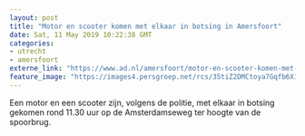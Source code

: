 ```yaml
---
layout: post
title: "Motor en scooter komen met elkaar in botsing in Amersfoort"
date: Sat, 11 May 2019 10:22:38 GMT
categories: 
- utrecht 
- amersfoort 
externe_link: "https://www.ad.nl/amersfoort/motor-en-scooter-komen-met-elkaar-in-botsing-in-amersfoort~a16db2ad/"
feature_image: "https://images4.persgroep.net/rcs/35tiZ2DMCtoya7Gqfb6X1sCqMYU/diocontent/147954941/_fitwidth/400/?appId=21791a8992982cd8da851550a453bd7f&quality=0.7"
---
```


Een motor en een scooter zijn, volgens de politie, met elkaar in botsing gekomen rond 11.30 uur op de Amsterdamseweg ter hoogte van de spoorbrug.
